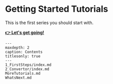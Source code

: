 # Getting Started Tutorials

This is the first series you should start with.

[**👉 Let's get going!**](1_FirstSteps/1.1.md)

```{toctree}
---
maxdepth: 2
caption: Contents
titlesonly: true
---     
1_FirstSteps/index.md
2_Convertor/index.md
MoreTutorials.md
WhatsNext.md
```